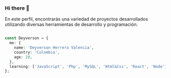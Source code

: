 ### Hi there 🚀

En este perfil, encontrarás una variedad de proyectos desarrollados utilizando diversas herramientas de desarrollo y programación.

```php

const Deyverson = {
  me: {
    name: 'Deyverson Herrera Valencia',
    country: 'Colombia',
    age: 20,
  },
  learning: ['JavaScript', 'Php', 'MySQL', 'Html&Css', 'React', 'Node'],
};

```
